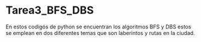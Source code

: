 # Tarea3_BFS_DBS
En estos codigós de python se encuentran los algoritmos BFS y DBS estos se emplean en dos diferentes temas que son laberintos y rutas en la ciudad.
